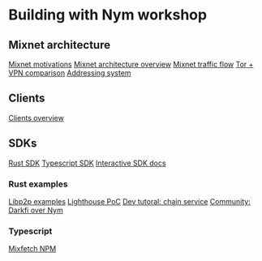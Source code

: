 # Building with Nym workshop 

## Mixnet architecture
[Mixnet motivations]()
[Mixnet architecture overview]()
[Mixnet traffic flow]() 
[Tor + VPN comparison]()
[Addressing system]()

## Clients 
[Clients overview]()

## SDKs
[Rust SDK]()
[Typescript SDK]()
[Interactive SDK docs]()

### Rust examples
[Libp2p examples]()
[Lighthouse PoC]()
[Dev tutoral: chain service]()
[Community: Darkfi over Nym]()

### Typescript 
[Mixfetch NPM]()



